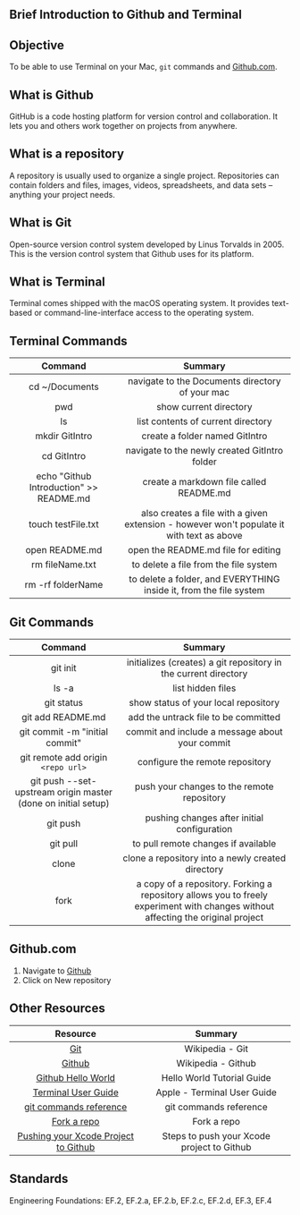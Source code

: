 ## Brief Introduction to Github and Terminal

## Objective

To be able to use Terminal on your Mac, `git` commands and [Github.com](https://github.com).

## What is Github

GitHub is a code hosting platform for version control and collaboration. It lets you and others work together on projects from anywhere.

## What is a repository

A repository is usually used to organize a single project. Repositories can contain folders and files, images, videos, spreadsheets, and data sets – anything your project needs.

## What is Git

Open-source version control system developed by Linus Torvalds in 2005. This is the version control system that Github uses for its platform.

## What is Terminal

Terminal comes shipped with the macOS operating system. It provides text-based or command-line-interface access to the operating system.

## Terminal Commands

| Command | Summary |
|:----:|:-----:|
| cd ~/Documents | navigate to the Documents directory of your mac |
| pwd | show current directory |
| ls | list contents of current directory |
| mkdir GitIntro | create a folder named GitIntro |
| cd GitIntro | navigate to the newly created GitIntro folder |
| echo "Github Introduction" >> README.md | create a markdown file called README.md |
| touch testFile.txt | also creates a file with a given extension - however won't populate it with text as above |
| open README.md | open the README.md file for editing |
| rm fileName.txt | to delete a file from the file system |
| rm -rf folderName | to delete a folder, and EVERYTHING inside it, from the file system |

## Git Commands  

| Command | Summary |
|:----:|:-----:|
| git init | initializes (creates) a git repository in the current directory |
| ls -a | list hidden files |
| git status | show status of your local repository |
| git add README.md | add the untrack file to be committed |
| git commit -m "initial commit" | commit and include a message about your commit |
| git remote add origin `<repo url>` | configure the remote repository |
| git push --set-upstream origin master (done on initial setup) | push your changes to the remote repository |
| git push | pushing changes after initial configuration |
| git pull | to pull remote changes if available |
| clone | clone a repository into a newly created directory |
| fork | a copy of a repository. Forking a repository allows you to freely experiment with changes without affecting the original project |

## Github.com

1. Navigate to [Github](https://github.com)
1. Click on New repository

## Other Resources

| Resource | Summary |
|:----:|:-----:|
| [Git](https://en.wikipedia.org/wiki/Git) | Wikipedia - Git |
| [Github](https://en.wikipedia.org/wiki/GitHub) | Wikipedia - Github |
| [Github Hello World](https://guides.github.com/activities/hello-world/) | Hello World Tutorial Guide |
| [Terminal User Guide](https://support.apple.com/en-md/guide/terminal/welcome/mac) | Apple - Terminal User Guide |
| [git commands reference](https://git-scm.com/docs) | git commands reference |
| [Fork a repo](https://help.github.com/articles/fork-a-repo/) | Fork a repo |
| [Pushing your Xcode Project to Github](https://gist.github.com/alexpaul/71888780c41228b5f3370b8cbd079dad) | Steps to push your Xcode project to Github |

## Standards

Engineering Foundations: EF.2, EF.2.a, EF.2.b, EF.2.c, EF.2.d, EF.3, EF.4
